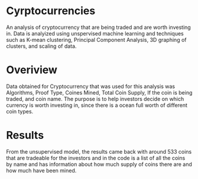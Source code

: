# Cyrptocurrencies
An analysis of cryptocurrency that are being traded and are worth investing in. Data is analyized using unspervised machine learning and techniques such as K-mean clustering, Principal Component Analysis, 3D graphing of clusters, and scaling of data. 

# Overiview

Data obtained for Cryptocurrency that was used for this analysis was Algorithms, Proof Type, Coines Mined, Total Coin Supply, If the coin is being traded, and coin name. The purpose is to help investors decide on which currency is worth investing in, since there is a ocean full worth of different coin types.

# Results

From the unsupervised model, the results came back with around 533 coins that are tradeable for the investors and in the code is a list of all the coins by name and has information about how much supply of coins there are and how much have been mined.



